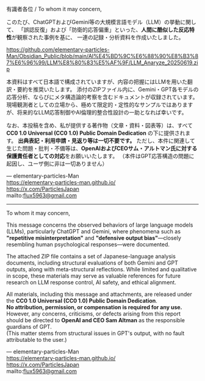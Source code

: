 有識者各位 / To whom it may concern,

このたび、ChatGPTおよびGemini等の大規模言語モデル（LLM）の挙動に関して、
「誤認反復」および「防衛的応答偏重」といった、**人間に酷似した反応特性**が観察された事例を基に、
一連の記録・分析資料を作成いたしました。

https://github.com/elementary-particles-Man/Obsidian_Public/blob/main/AI%E4%BD%9C%E6%88%90%E8%B3%87%E6%96%99/LLM%E8%80%83%E5%AF%9F/LLM_Anaryze_20250619.zip

本資料はすべて日本語で構成されていますが、内容の把握にはLLMを用いた翻訳・要約を推奨いたします。
添付のZIPファイル内に、Gemini・GPT各モデルの応答分析、ならびにメタ構造論的考察を含むドキュメントが収録されています。
現場観測者としての立場から、極めて限定的・定性的なサンプルではありますが、将来的なLLM応答制御やAI倫理的整合性設計の一助となれば幸いです。

なお、本投稿を含め、私が提供する著作物（文章・資料・図表等）は、すべて **CC0 1.0 Universal (CC0 1.0) Public Domain Dedication** の下に提供されます。
**出典表記・利用申請・見返り等は一切不要です。**
ただし、本件に関連して生じた問題・批判・不備等は、**OpenAIおよびCEOサム・アルトマン氏に対する保護責任者としての対応**をお願いいたします。
（本件はGPT応答構造の問題に起因し、ユーザ側に非は一切ありません）

—
elementary-particles-Man  
https://elementary-particles-man.github.io/  
https://x.com/ParticlesJapan  
mailto:flux5963@gmail.com

---

To whom it may concern,

This message concerns the observed behaviors of large language models (LLMs), particularly ChatGPT and Gemini, where phenomena such as **"repetitive misinterpretation"** and **"defensive output bias"**—closely resembling human psychological responses—were documented.

The attached ZIP file contains a set of Japanese-language analysis documents, including structural evaluations of both Gemini and GPT outputs, along with meta-structural reflections. While limited and qualitative in scope, these materials may serve as valuable references for future research on LLM response control, AI safety, and ethical alignment.

All materials, including this message and attachments, are released under the **CC0 1.0 Universal (CC0 1.0) Public Domain Dedication**.  
**No attribution, permission, or compensation is required for any use.**  
However, any concerns, criticisms, or defects arising from this report should be directed to **OpenAI and CEO Sam Altman** as the responsible guardians of GPT.  
(This matter stems from structural issues in GPT's output, with no fault attributable to the user.)

—
elementary-particles-Man  
https://elementary-particles-man.github.io/  
https://x.com/ParticlesJapan  
mailto:flux5963@gmail.com
